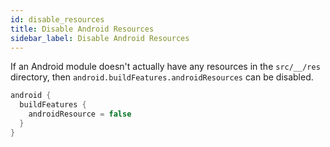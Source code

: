 ```yaml
---
id: disable_resources
title: Disable Android Resources
sidebar_label: Disable Android Resources
---
```


If an Android module doesn't actually have any resources in the `src/__/res` directory,
then `android.buildFeatures.androidResources` can be disabled.

```kotlin
android {
  buildFeatures {
    androidResource = false
  }
}
```

